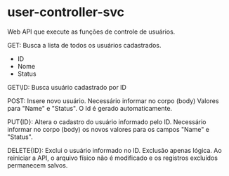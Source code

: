 # user-controller-svc

Web API que execute as funções de controle de usuários.

GET: Busca a lista de todos os usuários cadastrados.
- ID 
- Nome
- Status

GET\ID: Busca usuário cadastrado por ID

POST: Insere novo usuário. Necessário informar no corpo (body) Valores para "Name" e "Status". 
O Id é gerado automaticamente.

PUT\{ID}: Altera o cadastro do usuário informado pelo ID.
Necessário informar no corpo (body) os novos valores para os campos "Name" e "Status". 
    
DELETE\{ID}: Exclui o usuário informado no ID. Exclusão apenas lógica. Ao reiniciar a API, o arquivo físico não é modificado e os registros excluídos permanecem salvos.

